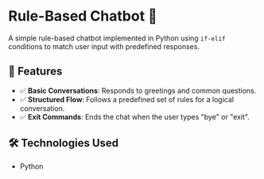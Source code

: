 # Rule-Based Chatbot 🤖  

A simple rule-based chatbot implemented in Python using `if-elif` conditions to match user input with predefined responses.  

## 📌 Features  
- ✅ **Basic Conversations**: Responds to greetings and common questions.  
- ✅ **Structured Flow**: Follows a predefined set of rules for a logical conversation.  
- ✅ **Exit Commands**: Ends the chat when the user types "bye" or "exit".  

## 🛠️ Technologies Used  
- Python  
